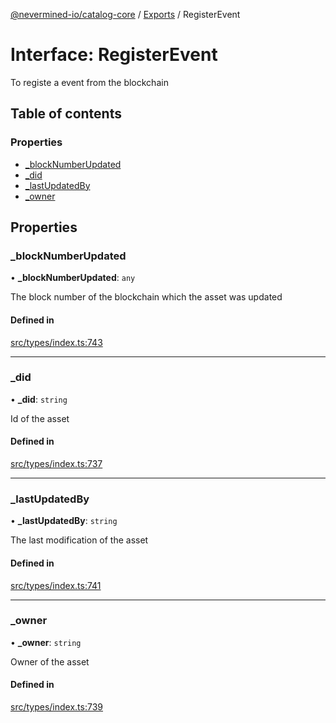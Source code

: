 [@nevermined-io/catalog-core](../README.md) / [Exports](../modules.md) / RegisterEvent

# Interface: RegisterEvent

To registe a event from the blockchain

## Table of contents

### Properties

- [\_blockNumberUpdated](RegisterEvent.md#_blocknumberupdated)
- [\_did](RegisterEvent.md#_did)
- [\_lastUpdatedBy](RegisterEvent.md#_lastupdatedby)
- [\_owner](RegisterEvent.md#_owner)

## Properties

### \_blockNumberUpdated

• **\_blockNumberUpdated**: `any`

The block number of the blockchain which the asset was updated

#### Defined in

[src/types/index.ts:743](https://github.com/nevermined-io/components-catalog/blob/58f6e93/lib/src/types/index.ts#L743)

___

### \_did

• **\_did**: `string`

Id of the asset

#### Defined in

[src/types/index.ts:737](https://github.com/nevermined-io/components-catalog/blob/58f6e93/lib/src/types/index.ts#L737)

___

### \_lastUpdatedBy

• **\_lastUpdatedBy**: `string`

The last modification of the asset

#### Defined in

[src/types/index.ts:741](https://github.com/nevermined-io/components-catalog/blob/58f6e93/lib/src/types/index.ts#L741)

___

### \_owner

• **\_owner**: `string`

Owner of the asset

#### Defined in

[src/types/index.ts:739](https://github.com/nevermined-io/components-catalog/blob/58f6e93/lib/src/types/index.ts#L739)
